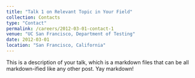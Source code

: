 ```yaml
---
title: "Talk 1 on Relevant Topic in Your Field"
collection: Contacts
type: "Contact"
permalink: /careers/2012-03-01-contact-1
venue: "UC San Francisco, Department of Testing"
date: 2012-03-01
location: "San Francisco, California"
---
```


This is a description of your talk, which is a markdown files that can be all markdown-ified like any other post. Yay markdown!

